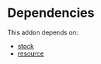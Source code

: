# Dependencies

This addon depends on:

- [stock](https://github.com/bringout/oca-ocb-warehouse)
- [resource](https://github.com/bringout/oca-ocb-core)
